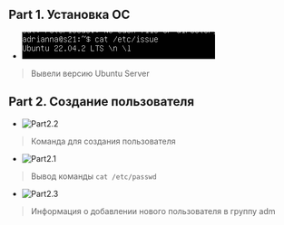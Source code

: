 ## Part 1. Установка ОС

* ![Part1](scrins/part1.png)
>Вывели версию Ubuntu Server

## Part 2. Создание пользователя

* ![Part2.2](srcins/part2.2.png)
>Команда для создания пользователя
* ![Part2.1](srcins/part2.1.png)
>Вывод команды `cat /etc/passwd`
* ![Part2.3](srcins/part2.3.png)
>Информация о добавлении нового пользователя в группу adm